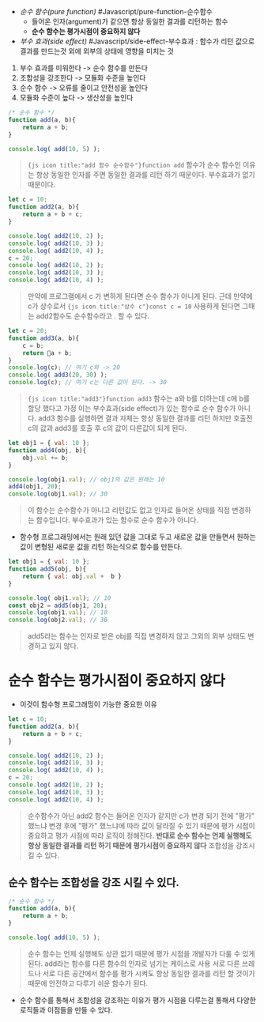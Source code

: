 
- *순수 함수(pure function)* #Javascript/pure-function-순수함수  
	- 들어온 인자(argument)가 같으면 항상 동일한 결과를 리턴하는 함수
	- **순수 함수는 평가시점이 중요하지 않다** 
- *부수 효과(side effect)* #Javascript/side-effect-부수효과  : 함수가 리턴 값으로 결과를 만드는것 외에 외부의 상태에 영향을 미치는 것

1. 부수 효과를 미워한다 -> 순수 함수를 만든다
2. 조합성을 강조한다 -> 모듈화 수준을 높인다
3. 순수 함수 -> 오류를 줄이고 안전성을 높인다
4. 모듈화 수준이 높다 -> 생산성을 높인다

```javascript title="순수함수"
/* 순수 함수 */
function add(a, b){
	return a + b;
}

console.log( add(10, 5) );
```

> `{js icon title:"add 함수 순수함수"}function add` 
> 함수가 순수 함수인 이유는 항상 동일한 인자를 주면 동일한 결과를 리턴 하기 때문이다. 
> 부수효과가 없기 때문이다.

```js title:'순수 함수가 아닌 경우 : 들어온 인자가 같지만 항상 동일한 결과를 리턴하는 하지 않는 함수'
let c = 10;
function add2(a, b){
	return a + b + c;
} 

console.log( add2(10, 2) );
console.log( add2(10, 3) );
console.log( add2(10, 4) );
c = 20;
console.log( add2(10, 2) );
console.log( add2(10, 3) );
console.log( add2(10, 4) );
```

> 만약에 프로그램에서 c 가 변하게 된다면 순수 함수가 아니게 된다.
> 근데 만약에 c가 상수로서 `{js icon title:"상수 c"}const c = 10` 사용하게 된다면 그때는 add2함수도 순수함수라고 . 할 수 있다.


```js title:'순수 함수가 아닌 경우: 부수효과를 일으키는 함수'
let c = 20;
function add3(a, b){
	c = b;
	return a + b;
}
console.log(c); // 여기 c와 -> 20
console.log( add3(20, 30) );
console.log(c); // 여기 c는 다른 값이 된다. -> 30
```

> `{js icon title:"add3"}function add3` 함수는 a와 b를 더하는데 c에 b를 할당 했다고 가정
> 이는 부수효과(side effect)가 있는 함수로 순수 함수가 아니다.
> add3 함수를 실행하면 결과 자체는 항상 동일한 결과를 리턴 하지만 
> 호출전 c의 값과 add3를 호출 후 c의 값이 다른값이 되게 된다.

```js title="순수 함수가 아닌경우: 부수효과를 일으키는 함수"
let obj1 = { val: 10 };
function add4(obj, b){
	obj.val += b;
}

console.log(obj1.val); // obj1의 값은 원래는 10
add4(obj1, 20);
console.log(obj1.val); // 30
```

> 이 함수는 순수함수가 아니고 리턴값도 없고 인자로 들어온 상태를 직접 변경하는 함수입니다.
> 부수효과가 있는 함수로 순수 함수가 아니다.

- 함수형 프로그래밍에서는 원래 있던 값을 그대로 두고 새로운 값을 만들면서 원하는 값이 변형된 새로운 값을 리턴 하는식으로 함수를 만든다.

```js title="순수함수"
let obj1 = { val: 10 };
function add5(obj, b){
	return { val: obj.val +  b }
}

console.log( obj1.val); // 10
const obj2 = add5(obj1, 20);
console.log(obj1.val); // 10
console.log(obj2.val); // 30
```

> add5라는 함수는 인자로 받은 obj를 직접 변경하지 않고 그외의 외부 상태도 변경하고 있지 않다.

# 순수 함수는 평가시점이 중요하지 않다
- 이것이 함수형 프로그래밍이 가능한 중요한 이유

```js title:'순수 함수가 아닌 경우 : 들어온 인자가 같지만 항상 동일한 결과를 리턴하는 하지 않는 함수'
let c = 10;
function add2(a, b){
	return a + b + c;
} 

console.log( add2(10, 2) );
console.log( add2(10, 3) );
console.log( add2(10, 4) );
c = 20;
console.log( add2(10, 2) );
console.log( add2(10, 3) );
console.log( add2(10, 4) );
```

> 순수함수가 아닌 add2 함수는 들어온 인자가 같지만 c가 변경 되기 전에 "평가" 했느냐 변경 후에 "평가" 했느냐에 따라 값이 달라질 수 있기 때문에 평가 시점이 중요하고 평가 시점에 따라 로직이 정해진다.
> **반대로 순수 함수는 언제 실행해도 항상 동일한 결과를 리턴 하기 때문에 평가시점이 중요하지 않다** 
> 조합성을 강조시킬 수 있다.

## 순수 함수는 조합성을 강조 시킬 수 있다.

```javascript title="순수함수"
/* 순수 함수 */
function add(a, b){
	return a + b;
}

console.log( add(10, 5) );
```

> 순수 함수는 언제 실행해도 상관 없기 때문에 평가 시점을 개발자가 다룰 수 있게 된다.
> add라는 함수를 다른 함수의 인자로 넘기는 케이스로 사용
> 서로 다른 쓰레드나 서로 다른 공간에서 함수를 평가 시켜도 항상 동일한 결과를 리턴 할 것이기 때문에 안전하고 다루기 쉬운 함수가 된다.

- 순수 함수를 통해서 조합성을 강조하는 이유가 평가 시점을 다루는걸 통해서 다양한 로직들과 이점들을 만들 수 있다.

